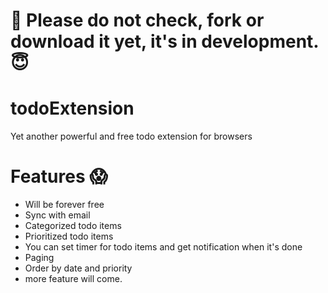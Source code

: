 # 📣 Please do not check, fork or download it yet, it's in development. 😇
  
# todoExtension
Yet another powerful and free todo extension for browsers

# Features 😱
* Will be forever free
* Sync with email
* Categorized todo items
* Prioritized todo items
* You can set timer for todo items and get notification when it's done
* Paging
* Order by date and priority
* more feature will come.
